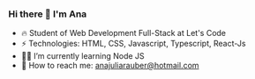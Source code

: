 ### Hi there 👋 I'm Ana 


- 🔥 Student of Web Development Full-Stack at Let's Code
- ⚡ Technologies: HTML, CSS, Javascript, Typescript, React-Js
- 👨‍💻 I’m currently learning Node JS
- 💬 How to reach me: anajuliarauber@hotmail.com
